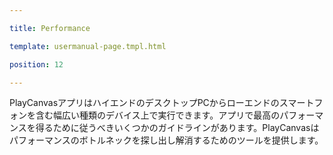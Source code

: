 ---
title: Performance
template: usermanual-page.tmpl.html
position: 12
---

PlayCanvasアプリはハイエンドのデスクトップPCからローエンドのスマートフォンを含む幅広い種類のデバイス上で実行できます。アプリで最高のパフォーマンスを得るために従うべきいくつかのガイドラインがあります。PlayCanvasはパフォーマンスのボトルネックを探し出し解消するためのツールを提供します。

